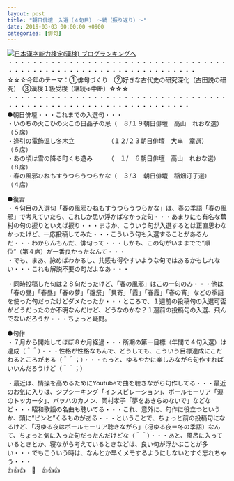 ```yaml
---
layout: post
title: "朝日俳壇　入選（４句目）　～続（振り返り）～"
date: 2019-03-03 00:00:00 +0900
categories: [俳句]
---
```


[![](/syuusyuu9701/assets/images/朝日俳壇-入選（４句目）-～続（振り返り）～-br_c_3028_1.gif)](http://blog.with2.net/link.php?1659096:3028 "日本漢字能力検定(漢検) ブログランキングへ")[日本漢字能力検定(漢検) ブログランキングへ](http://blog.with2.net/link.php?1659096:3028)  
・・・・・・・・・・・・・・・・・・・・・・・・・・・・・・・・・・・・・・・・・・・・・・・・・・・・・・・・・・・・・・・・・・・  
☆☆☆今年のテーマ：①俳句づくり　②好きな古代史の研究深化（古田説の研究）　③漢検１級受検（継続➪中断）☆☆☆  
・・・・・・・・・・・・・・・・・・・・・・・・・・・・・・・・・・・・・・・・・・・・・・・・・・・・・・・・・・・・・・・・・・  
●朝日俳壇・・・これまでの入選句・・・  
・いのちの火こひの火この日晶子の忌（　８/１９朝日俳壇　高山　れおな選）　（５席）  
・逢引の電飾温し冬木立　　　　　　（１２/２３朝日俳壇　大串　章選）　　　（６席）  
・あの頃は雪の降る町くち遊み　　　（　１/　６朝日俳壇　高山　れおな選）　（８席）  
・春の風邪ひねもすうつらうつらかな（　３/３　朝日俳壇　稲畑汀子選）　　　（４席）  
  
●復習  
・４句目の入選句「春の風邪ひねもすうつらうつらかな」は、春の季語「春の風邪」で考えていたら、これしか思い浮かばなかった句・・・あまりにも有名な蕪村の句の捩りといえば捩り・・・まさか、こういう句が入選するとは正直思わなかったけど、一応投稿してみた・・・こういう句も入選することがあるんだ・・・わからんもんだ、俳句って・・・しかも、この句がいままでで“順位”（第４席）が一番良かったなんて・・・  
・でも、まあ、詠めばわかるし、共感も得やすいような句ではあるかもしれない・・・これも解説不要の句だよなあ・・・  
  
・同時投稿した句は２８句だったけど、「春の風邪」はこの一句のみ・・・他は「春の昼」「春昼」「春の夢」「雛祭」「貝寄」「霞」「春霞」「春の宵」などの季語を使った句だったけどダメたったか・・・ところで、１週前の投稿句の入選可否がどうだったのか不明なんだけど、どうなのかな？１週前の投稿句の入選、飛んでないだろうか・・・ちょっと疑問。  
  
  
●句作  
・７月から開始してほぼ８か月経過・・・所期の第一目標（年間で４句入選）は達成（＾＾）・・・性格が性格なもんで、どうしても、こういう目標達成にこだわるところがある（＾＾；）・・・もっと、ゆるやかに楽しみながら句作すればいいんだろうけど（＾＾；）  
  
・最近は、情操を高めるためにYoutubeで曲を聴きながら句作してる・・・最近のお気に入りは、ジプシーキング「インスピレーション」、ポールモーリア「涙のトッカータ」、バッハのカノン、岡村孝子「夢をあきらめないで」などなど・・・昭和歌謡の名曲も聴いてる・・・これ、意外に、句作に役立つというか、頭に“ピンと”くるものがある・・・ということで、ちょっと前の投稿句になるけど、「冴ゆる夜はポールモーリア聴きながら」（冴ゆる夜＝冬の季語）なんて、ちょっと気に入った句だったんだけどな（＾＾）・・・あと、風呂に入っているときとか、寝ながら考えているときなどは、良い句が浮かぶことが多い・・・でもこういう時は、なんとか早くメモするようにしないとすぐ忘れちゃう・・・  
👍👍👍　🐖　👍👍👍